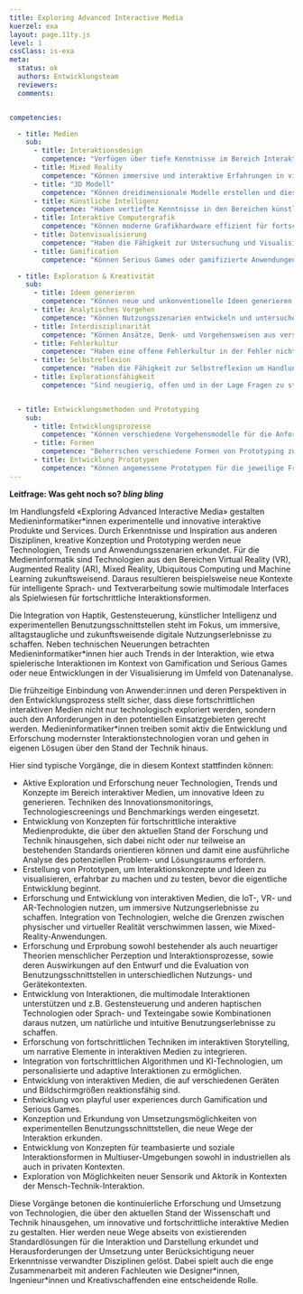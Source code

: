 ```yaml
---
title: Exploring Advanced Interactive Media
kuerzel: exa
layout: page.11ty.js
level: 1
cssClass: is-exa
meta:
  status: ok
  authors: Entwicklungsteam
  reviewers: 
  comments:


competencies:

  - title: Medien
    sub:
      - title: Interaktionsdesign
        competence: "Verfügen über tiefe Kenntnisse im Bereich Interaktionsdesign: z.B. multimodaler Interaktion, gestenbasiertem Design, taktilem Feedback, Berührungsschnittstellen oder natürlicher sowie greifbarer Benutzungsschnittstellen."
      - title: Mixed Reality
        competence: "Können immersive und interaktive Erfahrungen in virtuellen oder erweiterten Umgebungen entwerfen, entwickeln und evaluieren."
      - title: "3D Modell"
        competence: "Können dreidimensionale Modelle erstellen und diese für Animationen, Visualisierungen oder Mixed Reality anwenden und kennen und beherrschen dazu erforderliche Workflows und Softwarewerkzeuge."
      - title: Künstliche Intelligenz
        competence: "Haben vertiefte Kenntnisse in den Bereichen künstliche Intelligenz (KI) und maschinelles Lernen z.B. in der Implementierung von intelligentem Verhalten, maschinellem Sehen oder natürlicher Sprachverarbeitung."
      - title: Interaktive Computergrafik
        competence: "Können moderne Grafikhardware effizient für fortschrittliche Rendering Techniken einsetzen, um interaktive Anwendungen in 2D und 3D Kontexten zu konzipieren und umzusetzen."
      - title: Datenvisualisierung
        competence: "Haben die Fähigkeit zur Untersuchung und Visualisierung großer Datenmengen, um komplexe Daten zu analysieren, kontextualisieren und Ergebnisse auf verständliche und ansprechende Weise zu präsentieren."
      - title: Gamification
        competence: "Können Serious Games oder gamifizierte Anwendungen konzipieren und entwickeln, die Lern- oder Trainingsziele unterstützen: z.B. Integration von Spielmechaniken, Puzzles oder Belohnungssystemen in interaktive Medien."

  - title: Exploration & Kreativität
    sub:
      - title: Ideen generieren
        competence: "Können neue und unkonventionelle Ideen generieren, diese (systematisch) variieren und weiter entwickeln."
      - title: Analytisches Vorgehen
        competence: "Können Nutzungsszenarien entwickeln und untersuchen, Nutzungsbedarfe daraus methodisch herausarbeiten, um diese in die Konzeption, Umsetzung und Evaluation neuartiger Lösungen zielgerichtet einfließen zu lassen."
      - title: Interdisziplinarität
        competence: "Können Ansätze, Denk- und Vorgehensweisen aus verschiedenen Fachrichtungen nutzen, kombinieren und einsetzen um neue Ideen und Lösungen zu erzeugen."
      - title: Fehlerkultur
        competence: "Haben eine offene Fehlerkultur in der Fehler nicht als Endpunkt betrachtet, sondern als Teil des Lernprozesses verstanden und genutzt werden, um Prozesse zu verbessern, zukünftige Fehler zu vermeiden und exploratives Handeln zu fördern."
      - title: Selbstreflexion
        competence: "Haben die Fähigkeit zur Selbstreflexion um Handlungen und Entscheidungen evaluieren und iterieren zu können."
      - title: Explorationsfähigkeit
        competence: "Sind neugierig, offen und in der Lage Fragen zu stellen, Unbekanntes zu erkunden und verschiedene Perspektiven zu berücksichtigen."


  - title: Entwicklungsmethoden und Prototyping
    sub:
      - title: Entwicklungsprozesse
        competence: "Können verschiedene Vorgehensmodelle für die Anforderungsanalyse, Konzeption, Entwicklung und Evaluation interaktiver Systeme einsetzen und kritisch bewerten."
      - title: Formen
        competence: "Beherrschen verschiedene Formen von Prototyping zum frühzeitigen Einholen von Feedback und zum Erklären, Erkunden und erlebbar machen von Ideen und Ansätzen."
      - title: Entwicklung Prototypen
        competence: "Können angemessene Prototypen für die jeweilige Fragestellung und Entwicklungsphase entwickeln und effizient einsetzen."
---
```


**Leitfrage: Was geht noch so? *bling* *bling***

Im Handlungsfeld «Exploring Advanced Interactive Media» gestalten Medieninformatiker\*innen experimentelle und innovative interaktive Produkte und Services. Durch Erkenntnisse und Inspiration aus anderen Disziplinen, kreative Konzeption und Prototyping werden neue Technologien, Trends und Anwendungsszenarien erkundet. Für die Medieninformatik sind Technologien aus den Bereichen Virtual Reality (VR), Augmented Reality (AR), Mixed Reality, Ubiquitous Computing und Machine Learning zukunftsweisend. Daraus resultieren beispielsweise neue Kontexte für intelligente Sprach- und Textverarbeitung sowie multimodale Interfaces als Spielwiesen für fortschrittliche Interaktionsformen. 

Die Integration von Haptik, Gestensteuerung, künstlicher Intelligenz und experimentellen Benutzungsschnittstellen steht im Fokus, um immersive, alltagstaugliche und zukunftsweisende digitale Nutzungserlebnisse zu schaffen. Neben technischen Neuerungen betrachten Medieninformatiker\*innen hier auch Trends in der Interaktion, wie etwa spielerische Interaktionen im Kontext von Gamification und Serious Games oder neue Entwicklungen in der Visualisierung im Umfeld von Datenanalyse. 

Die frühzeitige Einbindung von Anwender:innen und deren Perspektiven in den Entwicklungsprozess stellt sicher, dass diese fortschrittlichen interaktiven Medien nicht nur technologisch exploriert werden, sondern auch den Anforderungen in den potentiellen Einsatzgebieten gerecht werden. Medieninformatiker\*innen treiben somit aktiv die Entwicklung und Erforschung modernster Interaktionstechnologien voran und gehen in eigenen Lösugen über den Stand der Technik hinaus.

Hier sind typische Vorgänge, die in diesem Kontext stattfinden können:

- Aktive Exploration und Erforschung neuer Technologien, Trends und Konzepte im Bereich interaktiver Medien, um innovative Ideen zu generieren. Techniken des Innovationsmonitorings, Technologiescreenings und Benchmarkings werden eingesetzt.
- Entwicklung von Konzepten für fortschrittliche interaktive Medienprodukte, die über den aktuellen Stand der Forschung und Technik hinausgehen, sich dabei nicht oder nur teilweise an bestehenden Standards orientieren können und damit eine ausführliche Analyse des potenziellen Problem- und Lösungsraums erfordern.
- Erstellung von Prototypen, um Interaktionskonzepte und Ideen zu visualisieren, erfahrbar zu machen und zu testen, bevor die eigentliche Entwicklung beginnt.
- Erforschung und Entwicklung von interaktiven Medien, die IoT-, VR- und AR-Technologien nutzen, um immersive Nutzungserlebnisse zu schaffen. Integration von Technologien, welche die Grenzen zwischen physischer und virtueller Realität verschwimmen lassen, wie Mixed-Reality-Anwendungen.
- Erforschung und Erprobung sowohl bestehender als auch neuartiger Theorien menschlicher Perzeption und Interaktionsprozesse, sowie deren Auswirkungen auf den Entwurf und die Evaluation von Benutzungsschnittstellen in unterschiedlichen Nutzungs- und Gerätekontexten.
- Entwicklung von Interaktionen, die multimodale Interaktionen unterstützen und z.B. Gestensteuerung und anderen haptischen Technologien oder Sprach- und Texteingabe sowie Kombinationen daraus nutzen, um natürliche und intuitive Benutzungserlebnisse zu schaffen.
- Erforschung von fortschrittlichen Techniken im interaktiven Storytelling, um narrative Elemente in interaktiven Medien zu integrieren.
- Integration von fortschrittlichen Algorithmen und KI-Technologien, um personalisierte und adaptive Interaktionen zu ermöglichen.
- Entwicklung von interaktiven Medien, die auf verschiedenen Geräten und Bildschirmgrößen reaktionsfähig sind.
- Entwicklung von playful user experiences durch Gamification und Serious Games.
- Konzeption und Erkundung von Umsetzungsmöglichkeiten von experimentellen Benutzungsschnittstellen, die neue Wege der Interaktion erkunden.
- Entwicklung von Konzepten für teambasierte und soziale Interaktionsformen in Multiuser-Umgebungen sowohl in industriellen als auch in privaten Kontexten.
- Exploration von Möglichkeiten neuer Sensorik und Aktorik in Kontexten der Mensch-Technik-Interaktion.

Diese Vorgänge betonen die kontinuierliche Erforschung und Umsetzung von Technologien, die über den aktuellen Stand der Wissenschaft und Technik hinausgehen, um innovative und fortschrittliche interaktive Medien zu gestalten. Hier werden neue Wege abseits von existierenden Standardlösungen für die Interaktion und Darstellung erkundet und Herausforderungen der Umsetzung unter Berücksichtigung neuer Erkenntnisse verwandter Disziplinen gelöst. Dabei spielt auch die enge Zusammenarbeit mit anderen Fachleuten wie Designer\*innen, Ingenieur\*innen und Kreativschaffenden eine entscheidende Rolle.
